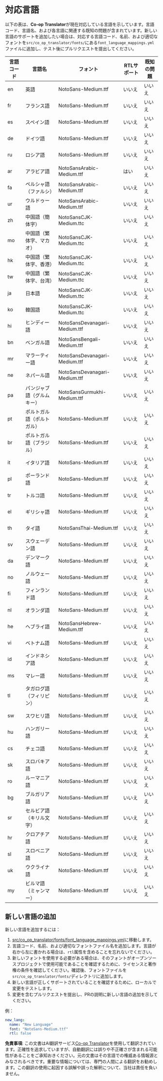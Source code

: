 <!--
CO_OP_TRANSLATOR_METADATA:
{
  "original_hash": "b4ed48f23ec418b31e90a02fe629fcde",
  "translation_date": "2025-07-04T08:12:20+00:00",
  "source_file": "getting_started/supported-languages.md",
  "language_code": "ja"
}
-->
# 対応言語

以下の表は、**Co-op Translator**が現在対応している言語を示しています。言語コード、言語名、および各言語に関連する既知の問題が含まれています。新しい言語のサポートを追加したい場合は、対応する言語コード、名前、および適切なフォントを`src/co_op_translator/fonts/`にある`font_language_mappings.yml`ファイルに追加し、テスト後にプルリクエストを提出してください。

| 言語コード | 言語名                | フォント                             | RTLサポート | 既知の問題 |
|------------|----------------------|-----------------------------------|-------------|--------------|
| en         | 英語                 | NotoSans-Medium.ttf               | いいえ      | いいえ       |
| fr         | フランス語           | NotoSans-Medium.ttf               | いいえ      | いいえ       |
| es         | スペイン語           | NotoSans-Medium.ttf               | いいえ      | いいえ       |
| de         | ドイツ語             | NotoSans-Medium.ttf               | いいえ      | いいえ       |
| ru         | ロシア語             | NotoSans-Medium.ttf               | いいえ      | いいえ       |
| ar         | アラビア語           | NotoSansArabic-Medium.ttf         | はい        | いいえ       |
| fa         | ペルシャ語（ファルシ）| NotoSansArabic-Medium.ttf         | いいえ      | いいえ       |
| ur         | ウルドゥー語         | NotoSansArabic-Medium.ttf         | いいえ      | いいえ       |
| zh         | 中国語（簡体字）     | NotoSansCJK-Medium.ttc            | いいえ      | いいえ       |
| mo         | 中国語（繁体字、マカオ）| NotoSansCJK-Medium.ttc          | いいえ      | いいえ       |
| hk         | 中国語（繁体字、香港）| NotoSansCJK-Medium.ttc           | いいえ      | いいえ       |
| tw         | 中国語（繁体字、台湾）| NotoSansCJK-Medium.ttc           | いいえ      | いいえ       |
| ja         | 日本語               | NotoSansCJK-Medium.ttc            | いいえ      | いいえ       |
| ko         | 韓国語               | NotoSansCJK-Medium.ttc            | いいえ      | いいえ       |
| hi         | ヒンディー語         | NotoSansDevanagari-Medium.ttf     | いいえ      | いいえ       |
| bn         | ベンガル語           | NotoSansBengali-Medium.ttf        | いいえ      | いいえ       |
| mr         | マラーティー語       | NotoSansDevanagari-Medium.ttf     | いいえ      | いいえ       |
| ne         | ネパール語           | NotoSansDevanagari-Medium.ttf     | いいえ      | いいえ       |
| pa         | パンジャブ語（グルムキー）| NotoSansGurmukhi-Medium.ttf   | いいえ      | いいえ       |
| pt         | ポルトガル語（ポルトガル）| NotoSans-Medium.ttf             | いいえ      | いいえ       |
| br         | ポルトガル語（ブラジル）| NotoSans-Medium.ttf             | いいえ      | いいえ       |
| it         | イタリア語           | NotoSans-Medium.ttf               | いいえ      | いいえ       |
| pl         | ポーランド語         | NotoSans-Medium.ttf               | いいえ      | いいえ       |
| tr         | トルコ語             | NotoSans-Medium.ttf               | いいえ      | いいえ       |
| el         | ギリシャ語           | NotoSans-Medium.ttf               | いいえ      | いいえ       |
| th         | タイ語               | NotoSansThai-Medium.ttf           | いいえ      | いいえ       |
| sv         | スウェーデン語       | NotoSans-Medium.ttf               | いいえ      | いいえ       |
| da         | デンマーク語         | NotoSans-Medium.ttf               | いいえ      | いいえ       |
| no         | ノルウェー語         | NotoSans-Medium.ttf               | いいえ      | いいえ       |
| fi         | フィンランド語       | NotoSans-Medium.ttf               | いいえ      | いいえ       |
| nl         | オランダ語           | NotoSans-Medium.ttf               | いいえ      | いいえ       |
| he         | ヘブライ語           | NotoSansHebrew-Medium.ttf         | いいえ      | いいえ       |
| vi         | ベトナム語           | NotoSans-Medium.ttf               | いいえ      | いいえ       |
| id         | インドネシア語       | NotoSans-Medium.ttf               | いいえ      | いいえ       |
| ms         | マレー語             | NotoSans-Medium.ttf               | いいえ      | いいえ       |
| tl         | タガログ語（フィリピン）| NotoSans-Medium.ttf             | いいえ      | いいえ       |
| sw         | スワヒリ語           | NotoSans-Medium.ttf               | いいえ      | いいえ       |
| hu         | ハンガリー語         | NotoSans-Medium.ttf               | いいえ      | いいえ       |
| cs         | チェコ語             | NotoSans-Medium.ttf               | いいえ      | いいえ       |
| sk         | スロバキア語         | NotoSans-Medium.ttf               | いいえ      | いいえ       |
| ro         | ルーマニア語         | NotoSans-Medium.ttf               | いいえ      | いいえ       |
| bg         | ブルガリア語         | NotoSans-Medium.ttf               | いいえ      | いいえ       |
| sr         | セルビア語（キリル文字）| NotoSans-Medium.ttf             | いいえ      | いいえ       |
| hr         | クロアチア語         | NotoSans-Medium.ttf               | いいえ      | いいえ       |
| sl         | スロベニア語         | NotoSans-Medium.ttf               | いいえ      | いいえ       |
| uk         | ウクライナ語         | NotoSans-Medium.ttf               | いいえ      | いいえ       |
| my         | ビルマ語（ミャンマー）| NotoSans-Medium.ttf               | いいえ      | いいえ       |

## 新しい言語の追加

新しい言語を追加するには：

1. [src/co_op_translator/fonts/font_language_mappings.yml](https://github.com/Azure/co-op-translator/blob/main/src/co_op_translator/fonts/font_language_mappings.yml)に移動します。
2. 言語コード、名前、および適切なフォントファイル名を追加します。言語が右から左に書かれる場合は、`rtl`属性を含めることを忘れないでください。
3. 新しいフォントを使用する必要がある場合は、そのフォントがオープンソースプロジェクトで使用可能であることを確認するために、ライセンスと著作権の条件を確認してください。確認後、フォントファイルを`src/co_op_translator/fonts/`ディレクトリに追加します。
4. 新しい言語が正しくサポートされていることを確認するために、ローカルで変更をテストします。
5. 変更を含むプルリクエストを提出し、PRの説明に新しい言語の追加を示してください。

例：

```yaml
new_lang:
  name: "New Language"
  font: "NotoSans-Medium.ttf"
  rtl: false
```

**免責事項**:
この文書はAI翻訳サービス[Co-op Translator](https://github.com/Azure/co-op-translator)を使用して翻訳されています。正確性を追求していますが、自動翻訳には誤りや不正確さが含まれる可能性があることをご承知おきください。元の文書はその言語での権威ある情報源とみなされるべきです。重要な情報については、専門の人間による翻訳をお勧めします。この翻訳の使用に起因する誤解や誤った解釈について、当社は責任を負いません。